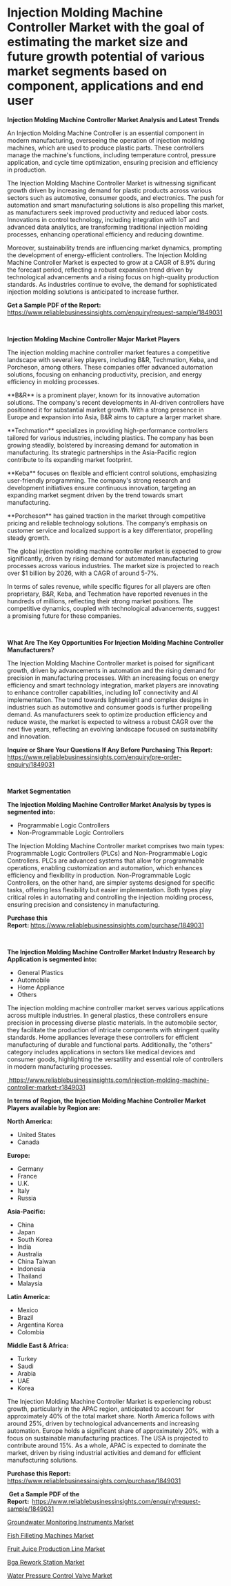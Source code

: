 <p><h1>Injection Molding Machine Controller Market with the goal of estimating the market size and future growth potential of various market segments based on component, applications and end user</h1></p><p><strong>Injection Molding Machine Controller Market Analysis and Latest Trends</strong></p>
<p><p>An Injection Molding Machine Controller is an essential component in modern manufacturing, overseeing the operation of injection molding machines, which are used to produce plastic parts. These controllers manage the machine's functions, including temperature control, pressure application, and cycle time optimization, ensuring precision and efficiency in production.</p><p>The Injection Molding Machine Controller Market is witnessing significant growth driven by increasing demand for plastic products across various sectors such as automotive, consumer goods, and electronics. The push for automation and smart manufacturing solutions is also propelling this market, as manufacturers seek improved productivity and reduced labor costs. Innovations in control technology, including integration with IoT and advanced data analytics, are transforming traditional injection molding processes, enhancing operational efficiency and reducing downtime.</p><p>Moreover, sustainability trends are influencing market dynamics, prompting the development of energy-efficient controllers. The Injection Molding Machine Controller Market is expected to grow at a CAGR of 8.9% during the forecast period, reflecting a robust expansion trend driven by technological advancements and a rising focus on high-quality production standards. As industries continue to evolve, the demand for sophisticated injection molding solutions is anticipated to increase further.</p></p>
<p><strong>Get a Sample PDF of the Report:&nbsp;</strong> <a href="https://www.reliablebusinessinsights.com/enquiry/request-sample/1849031?utm_campaign=60&utm_medium=2&utm_source=Github&utm_content=ia&utm_term=22022025&utm_id=injection-molding-machine-controller">https://www.reliablebusinessinsights.com/enquiry/request-sample/1849031</a></p>
<p>&nbsp;</p>
<p><strong>Injection Molding Machine Controller Major Market Players</strong></p>
<p><p>The injection molding machine controller market features a competitive landscape with several key players, including B&R, Techmation, Keba, and Porcheson, among others. These companies offer advanced automation solutions, focusing on enhancing productivity, precision, and energy efficiency in molding processes.</p><p>**B&R** is a prominent player, known for its innovative automation solutions. The company's recent developments in AI-driven controllers have positioned it for substantial market growth. With a strong presence in Europe and expansion into Asia, B&R aims to capture a larger market share.</p><p>**Techmation** specializes in providing high-performance controllers tailored for various industries, including plastics. The company has been growing steadily, bolstered by increasing demand for automation in manufacturing. Its strategic partnerships in the Asia-Pacific region contribute to its expanding market footprint.</p><p>**Keba** focuses on flexible and efficient control solutions, emphasizing user-friendly programming. The company's strong research and development initiatives ensure continuous innovation, targeting an expanding market segment driven by the trend towards smart manufacturing. </p><p>**Porcheson** has gained traction in the market through competitive pricing and reliable technology solutions. The company’s emphasis on customer service and localized support is a key differentiator, propelling steady growth.</p><p>The global injection molding machine controller market is expected to grow significantly, driven by rising demand for automated manufacturing processes across various industries. The market size is projected to reach over $1 billion by 2026, with a CAGR of around 5-7%. </p><p>In terms of sales revenue, while specific figures for all players are often proprietary, B&R, Keba, and Techmation have reported revenues in the hundreds of millions, reflecting their strong market positions. The competitive dynamics, coupled with technological advancements, suggest a promising future for these companies.</p></p>
<p>&nbsp;</p>
<p><strong>What Are The Key Opportunities For Injection Molding Machine Controller Manufacturers?</strong></p>
<p><p>The Injection Molding Machine Controller market is poised for significant growth, driven by advancements in automation and the rising demand for precision in manufacturing processes. With an increasing focus on energy efficiency and smart technology integration, market players are innovating to enhance controller capabilities, including IoT connectivity and AI implementation. The trend towards lightweight and complex designs in industries such as automotive and consumer goods is further propelling demand. As manufacturers seek to optimize production efficiency and reduce waste, the market is expected to witness a robust CAGR over the next five years, reflecting an evolving landscape focused on sustainability and innovation.</p></p>
<p><strong>Inquire or Share Your Questions If Any Before Purchasing This Report:</strong> <a href="https://www.reliablebusinessinsights.com/enquiry/pre-order-enquiry/1849031?utm_campaign=60&utm_medium=2&utm_source=Github&utm_content=ia&utm_term=22022025&utm_id=injection-molding-machine-controller">https://www.reliablebusinessinsights.com/enquiry/pre-order-enquiry/1849031</a></p>
<p>&nbsp;</p>
<p><strong>Market Segmentation</strong></p>
<p><strong>The Injection Molding Machine Controller Market Analysis by types is segmented into:</strong></p>
<p><ul><li>Programmable Logic Controllers</li><li>Non-Programmable Logic Controllers</li></ul></p>
<p><p>The Injection Molding Machine Controller market comprises two main types: Programmable Logic Controllers (PLCs) and Non-Programmable Logic Controllers. PLCs are advanced systems that allow for programmable operations, enabling customization and automation, which enhances efficiency and flexibility in production. Non-Programmable Logic Controllers, on the other hand, are simpler systems designed for specific tasks, offering less flexibility but easier implementation. Both types play critical roles in automating and controlling the injection molding process, ensuring precision and consistency in manufacturing.</p></p>
<p><strong>Purchase this Report:&nbsp;</strong><a href="https://www.reliablebusinessinsights.com/purchase/1849031?utm_campaign=60&utm_medium=2&utm_source=Github&utm_content=ia&utm_term=22022025&utm_id=injection-molding-machine-controller">https://www.reliablebusinessinsights.com/purchase/1849031</a></p>
<p>&nbsp;</p>
<p><strong>The Injection Molding Machine Controller Market Industry Research by Application is segmented into:</strong></p>
<p><ul><li>General Plastics</li><li>Automobile</li><li>Home Appliance</li><li>Others</li></ul></p>
<p><p>The injection molding machine controller market serves various applications across multiple industries. In general plastics, these controllers ensure precision in processing diverse plastic materials. In the automobile sector, they facilitate the production of intricate components with stringent quality standards. Home appliances leverage these controllers for efficient manufacturing of durable and functional parts. Additionally, the "others" category includes applications in sectors like medical devices and consumer goods, highlighting the versatility and essential role of controllers in modern manufacturing processes.</p></p>
<p><a href="https://www.reliablebusinessinsights.com/injection-molding-machine-controller-market-r1849031?utm_campaign=60&utm_medium=2&utm_source=Github&utm_content=ia&utm_term=22022025&utm_id=injection-molding-machine-controller">&nbsp;https://www.reliablebusinessinsights.com/injection-molding-machine-controller-market-r1849031</a></p>
<p><strong>In terms of Region, the Injection Molding Machine Controller Market Players available by Region are:</strong></p>
<p>
    <p> <strong> North America: </strong>
        <ul>
            <li>United States</li>
            <li>Canada</li>
        </ul>
        </p> 
    <p> <strong> Europe: </strong>
        <ul>
            <li>Germany</li>
            <li>France</li>
            <li>U.K.</li>
            <li>Italy</li>
            <li>Russia</li>
        </ul>
        </p> 
    <p> <strong> Asia-Pacific: </strong>
        <ul>
            <li>China</li>
            <li>Japan</li>
            <li>South Korea</li>
            <li>India</li>
            <li>Australia</li>
            <li>China Taiwan</li>
            <li>Indonesia</li>
            <li>Thailand</li>
            <li>Malaysia</li>
        </ul>
        </p> 
    <p> <strong> Latin America: </strong>
        <ul>
            <li>Mexico</li>
            <li>Brazil</li>
            <li>Argentina Korea</li>
            <li>Colombia</li>
        </ul>
        </p> 
    <p> <strong> Middle East & Africa: </strong>
        <ul>
            <li>Turkey</li>
            <li>Saudi</li>
            <li>Arabia</li>
            <li>UAE</li>
            <li>Korea</li>
        </ul>
    </p>
    </p>
<p><p>The Injection Molding Machine Controller Market is experiencing robust growth, particularly in the APAC region, anticipated to account for approximately 40% of the total market share. North America follows with around 25%, driven by technological advancements and increasing automation. Europe holds a significant share of approximately 20%, with a focus on sustainable manufacturing practices. The USA is projected to contribute around 15%. As a whole, APAC is expected to dominate the market, driven by rising industrial activities and demand for efficient manufacturing solutions.</p></p>
<p><strong>Purchase this Report: </strong><a href="https://www.reliablebusinessinsights.com/purchase/1849031?utm_campaign=60&utm_medium=2&utm_source=Github&utm_content=ia&utm_term=22022025&utm_id=injection-molding-machine-controller">https://www.reliablebusinessinsights.com/purchase/1849031</a></p>
<p>&nbsp;<strong>Get a Sample PDF of the Report:&nbsp;&nbsp;</strong><a href="https://www.reliablebusinessinsights.com/enquiry/request-sample/1849031?utm_campaign=60&utm_medium=2&utm_source=Github&utm_content=ia&utm_term=22022025&utm_id=injection-molding-machine-controller">https://www.reliablebusinessinsights.com/enquiry/request-sample/1849031</a></p>
<p><strong></strong></p>
<p><p><a href="https://github.com/huelarnzeba29/Market-Research-Report-List-1/blob/main/groundwater-monitoring-instruments-market.md?utm_campaign=60&utm_medium=2&utm_source=Github&utm_content=ia&utm_term=22022025&utm_id=injection-molding-machine-controller">Groundwater Monitoring Instruments Market</a></p><p><a href="https://github.com/ypumgtoivo/Market-Research-Report-List-1/blob/main/fish-filleting-machines-market.md?utm_campaign=60&utm_medium=2&utm_source=Github&utm_content=ia&utm_term=22022025&utm_id=injection-molding-machine-controller">Fish Filleting Machines Market</a></p><p><a href="https://github.com/theriiawande/Market-Research-Report-List-1/blob/main/fruit-juice-production-line-market.md?utm_campaign=60&utm_medium=2&utm_source=Github&utm_content=ia&utm_term=22022025&utm_id=injection-molding-machine-controller">Fruit Juice Production Line Market</a></p><p><a href="https://github.com/akermigarib/Market-Research-Report-List-1/blob/main/bga-rework-station-market.md?utm_campaign=60&utm_medium=2&utm_source=Github&utm_content=ia&utm_term=22022025&utm_id=injection-molding-machine-controller">Bga Rework Station Market</a></p><p><a href="https://github.com/dushornerfe/Market-Research-Report-List-1/blob/main/water-pressure-control-valve-market.md?utm_campaign=60&utm_medium=2&utm_source=Github&utm_content=ia&utm_term=22022025&utm_id=injection-molding-machine-controller">Water Pressure Control Valve Market</a></p></p>